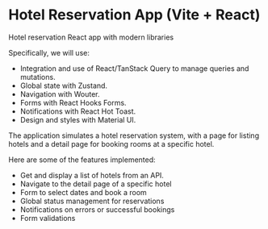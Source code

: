 # Hotel Reservation App (Vite + React)
Hotel reservation React app with modern libraries

Specifically, we will use:

- Integration and use of React/TanStack Query to manage queries and mutations.
- Global state with Zustand.
- Navigation with Wouter.
- Forms with React Hooks Forms.
- Notifications with React Hot Toast.
- Design and styles with Material UI. 

The application simulates a hotel reservation system, with a page for listing hotels and a detail page for booking rooms at a specific hotel.

Here are some of the features implemented:

- Get and display a list of hotels from an API.
- Navigate to the detail page of a specific hotel
- Form to select dates and book a room
- Global status management for reservations
- Notifications on errors or successful bookings
- Form validations
